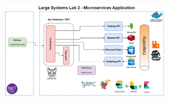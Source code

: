
![microservices_remastered](https://raw.githubusercontent.com/husseinahmed-dev/LS-Lab2/main/LS%20Lab%202-Page-4.png)

